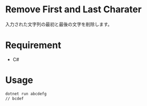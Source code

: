 # Remove First and Last Charater
入力された文字列の最初と最後の文字を削除します。

# Requirement
* C#

# Usage
```bash
dotnet run abcdefg
// bcdef
```